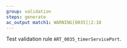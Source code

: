 ```yaml
---
group: validation
steps: generate
ac_output match1: WARNING[0035]|2:18
---
```

Test validation rule `ART_0035_timerServicePort`.

